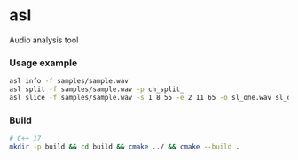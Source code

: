 # asl
Audio analysis tool

### Usage example
```bash
asl info -f samples/sample.wav
asl split -f samples/sample.wav -p ch_split_
asl slice -f samples/sample.wav -s 1 8 55 -e 2 11 65 -o sl_one.wav sl_drums.wav sl_bass.wav
```

### Build
```bash
# C++ 17 
mkdir -p build && cd build && cmake ../ && cmake --build .
```
